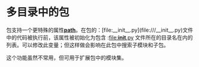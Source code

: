 # 多目录中的包

包支持一个更特殊的属性[__path__](https://docs.python.org/zh-cn/3/reference/import.html#path__)。在包的：[file:__init__.py](file:///__init__.py)文件中的代码被执行前，该属性被初始化为包含 :[file:__init__.py](file:///__init__.py) 文件所在的目录名在内的列表。可以修改此变量；但这样做会影响在此包中搜索子模块和子包。

这个功能虽然不常用，但可用于扩展包中的模块集。